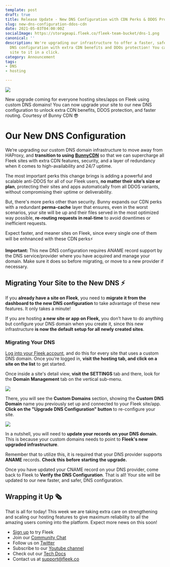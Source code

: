 ```yaml
---
template: post
draft: true
title: Release Update - New DNS Configuration with CDN Perks & DDOS Protection
slug: new-dns-configuration-ddos-cdn
date: 2021-05-03T04:00:00Z
socialImage: https://storageapi.fleek.co/fleek-team-bucket/dns-1.png
canonical: ''
description: We're upgrading our infrastructure to offer a faster, safer, and resilient
  DNS configuration with extra CDN benefits and DDOs protection! You can migrate your
  site to it in a click.
category: Announcement
tags:
- DNS
- hosting

---
```

![](https://storageapi.fleek.co/fleek-team-bucket/dns-1.png)

New upgrade coming for everyone hosting sites/apps on Fleek using custom DNS domains! You can now upgrade your site to our new DNS configuration to unlock extra CDN benefits, DDOS protection, and faster routing. Courtesy of Bunny CDN 😎

# Our New DNS Configuration

We’re upgrading our custom DNS domain infrastructure to move away from HAProxy, and **transition to using** [**BunnyCDN**]() so that we can supercharge all Fleek sites with extra CDN features, security, and a layer of redundancy when it comes to high-availability and 24/7 uptime.

The most important perks this change brings is adding a powerful and scalable anti-DDOS for all of our Fleek users, **no matter their site’s size or plan**, protecting their sites and apps automatically from all DDOS variants, without compromising their uptime or deliverability.

But, there's more perks other than security. Bunny expands our CDN perks with a redundant **perma-cache** layer that ensures, even in the worst scenarios, your site will be up and their files served in the most optimized way possible, **re-routing requests** **in real-time** to avoid downtimes or inefficient requests. 

Expect faster, and meaner sites on Fleek, since every single one of them will be enhnanced with these CDN perks⚡

**Important:** This new DNS configuration requires ANAME record support by the DNS service/provider where you have acquired and manage your domain. Make sure it does so before migrating, or move to a new provider if necessary.

## Migrating Your Site to the New DNS ⚡

If you **already have a site on Fleek**, you need to **migrate it from the dashboard to the new DNS configuration** to take advantage of these new features. It only takes a minute!

If you are hosting **a new site or app on Fleek,** you don’t have to do anything but configure your DNS domain when you create it, since this new infrastructure **is now the default setup for all newly created sites**.

### Migrating Your DNS

[Log into your Fleek account](http://app.fleek.co/), and do this for every site that uses a custom DNS domain. Once you're logged in, **visit the hosting tab, and click on a site on the list** to get started.

Once inside a site's detail view, **visit the SETTINGS** tab and there, look for the **Domain Management** tab on the vertical sub-menu.

![](https://storageapi.fleek.co/fleek-team-bucket/Blog%20Inline/dns.gif)

There, you will see the **Custom Domains** section, showing the **Custom DNS Domain** name you previously set up and connected to your Fleek site/app. **Click on the "Upgrade DNS Configuration" button** to re-configure your site.

![](https://storageapi.fleek.co/fleek-team-bucket/dns-space.png)

In a nutshell, you will need to **update your records** **on your DNS domain.** This is because your custom domains needs to point to **Fleek's new upgraded infrastructure**. 

Remember that to utilize this, it is required that your DNS provider supports **ANAME** records. **Check this** **before starting the upgrade.**

Once you have updated your CNAME record on your DNS provider, come back to Fleek to **Verify the DNS Configuration**. That is all! Your site will be updated to our new faster, and safer, DNS configuration.

## Wrapping it Up 🗞️

That is all for today! This week we are taking extra care on strengthening and scaling our hosting features to give maximum reliability to all the amazing users coming into the platform. Expect more news on this soon!

* [Sign up](https://app.fleek.co/) to try Fleek
* Join our [Community Chat](https://slack.fleek.co/)
* Follow us on [Twitter](https://twitter.com/FleekHQ)
* Subscribe to our [Youtube channel](https://www.youtube.com/channel/UCBzlwYM0JjZpjDZ52-SLUmw)
* Check out our [Tech Docs](https://docs.fleek.co/)
* Contact us at support@fleek.co